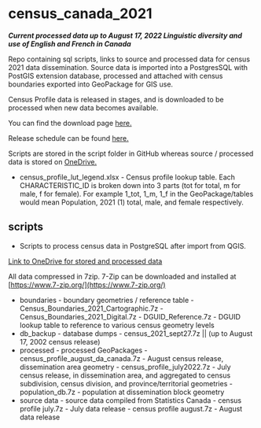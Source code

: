 
# census_canada_2021
***Current processed data up to August 17, 2022 Linguistic diversity and use of English and French in Canada***

Repo containing sql scripts, links to source and processed data for census 2021 data dissemination. Source data is imported into a PostgresSQL with PostGIS extension database, processed and attached with census boundaries exported into GeoPackage for GIS use.

Census Profile data is released in stages, and is downloaded to be processed when new data becomes available.

You can find the download page [here.](https://www12.statcan.gc.ca/census-recensement/2021/dp-pd/prof/details/download-telecharger.cfm?Lang=E)

Release schedule can be found [here.](https://www12.statcan.gc.ca/census-recensement/2021/ref/prodserv/release-diffusion-eng.cfm)

Scripts are stored in the script folder in GitHub whereas source / processed data is stored on [OneDrive.](https://1drv.ms/u/s!ArfoJn5WUSjQgsZgK3uSHRasQDDQSA?e=N5YxBW)

- census_profile_lut_legend.xlsx
		- Census profile lookup table. Each CHARACTERISTIC_ID is broken down into 3 parts (tot for total, m for male, f for female). For example 1_tot, 1_m, 1_f in the GeoPackage/tables would mean Population, 2021 (1) total, male, and female respectively.


## scripts
- Scripts to process census data in PostgreSQL after import from QGIS.

[Link to OneDrive for stored and processed data](https://1drv.ms/u/s!ArfoJn5WUSjQgsZgK3uSHRasQDDQSA?e=N5YxBW)

All data compressed in 7zip. 7-Zip can be downloaded and installed at [https://www.7-zip.org/](https://www.7-zip.org/)

- boundaries - boundary geometries / reference table
		- Census_Boundaries_2021_Cartographic.7z
		- Census_Boundaries_2021_Digital.7z
		- DGUID_Reference.7z - DGUID lookup table to reference to various census geometry levels
 - db_backup - database dumps
		 - census_2021_sept27.7z || (up to August 17, 2002 census release)
 - processed - processed GeoPackages
		 - census_profile_august_da_canada.7z - August census release, dissemination area geometry
		 - census_profile_july2022.7z - July census release, in dissemination area, and aggregated to census subdivision, census division, and province/territorial geometries
		 - population_db.7z - population at dissemination block geometry
- source data - source data compiled from Statistics Canada
		- census profile july.7z - July data release
		- census profile august.7z - August data release

